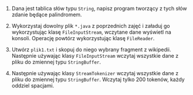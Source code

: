 1. Dana jest tablica słów typu `String`, napisz program tworzący z tych słów zdanie będące palindromem.

2. Wykorzystaj dowolny plik `*.java` z poprzednich zajęć i załaduj go wykorzystując klasę `FileInputStream`, wczytane dane wyświetl na konsoli. Operację powtórz wykorzystując klasę `FileReader`.

3. Utwórz `plik1.txt` i skopuj do niego wybrany fragment z wikipedii. Następnie używając klasy `FileInputStream` wczytaj wszystkie dane z pliku do zmiennej typu `StringBuffer`.

4. Następnie używając klasy `StreamTokenizer` wczytaj wszystkie dane z pliku do zmiennej typu `StringBuffer`. Wczytaj tylko 200 tokenów, każdy oddziel spacjami.